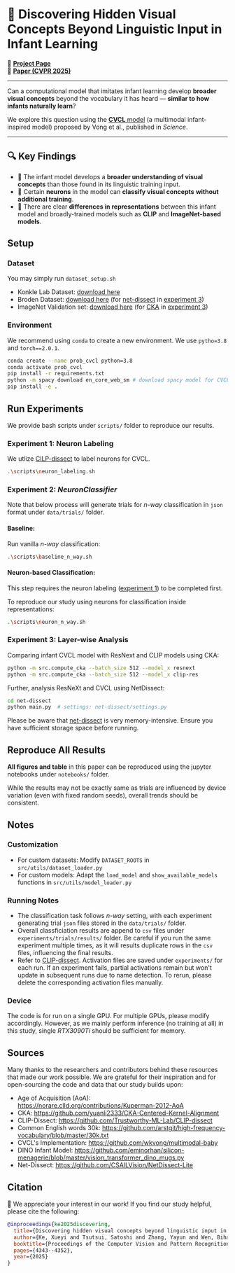 # 🧠 Discovering Hidden Visual Concepts Beyond Linguistic Input in Infant Learning

🔗 [**Project Page**](https://kexueyi.github.io/webpage-discover-hidden-visual-concepts/)  
📄 [**Paper (CVPR 2025)**](https://arxiv.org/abs/2501.05205)

---

Can a computational model that imitates infant learning develop **broader visual concepts** beyond the vocabulary it has heard — **similar to how infants naturally learn**?

We explore this question using the [**CVCL** model](https://www.science.org/doi/10.1126/science.adi1374) (a multimodal infant-inspired model) proposed by Vong et al., published in *Science*.

---

## 🔍 Key Findings

- 🧒 The infant model develops a **broader understanding of visual concepts** than those found in its linguistic training input.
- 🧠 Certain **neurons** in the model can **classify visual concepts** **without additional training**.
- 🔄 There are clear **differences in representations** between this infant model and broadly-trained models such as **CLIP** and **ImageNet-based models**.


## Setup
### Dataset
You may simply run `dataset_setup.sh`
- Konkle Lab Dataset: [download here](http://olivalab.mit.edu/MM/archives/ObjectCategories.zip)  
- Broden Dataset: [download here](http://netdissect.csail.mit.edu/data/broden1_227.zip) (for [net-dissect](https://netdissect.csail.mit.edu) in [experiment 3](#experiment-3-layer-wise-analysis))
- ImageNet Validation set: [download here](http://image-net.org/synset?wnid=n01440764) (for [CKA](https://arxiv.org/pdf/1905.00414) in [experiment 3](#experiment-3-layer-wise-analysis))


### Environment
We recommend using `conda` to create a new environment. We use `pytho=3.8` and `torch==2.0.1`.
```bash
conda create --name prob_cvcl python=3.8
conda activate prob_cvcl
pip install -r requirements.txt
python -m spacy download en_core_web_sm # download spacy model for CVCL
pip install -e .
```

## Run Experiments
We provide bash scripts under `scripts/` folder to reproduce our results. 

### Experiment 1: Neuron Labeling 
We utlize [CILP-dissect](https://github.com/Trustworthy-ML-Lab/CLIP-dissect) to label neurons for CVCL.
```bash
.\scripts\neuron_labeling.sh
```

### Experiment 2: *NeuronClassifier* 
Note that below process will generate trials for *n-way* classification in `json` format under `data/trials/` folder. 

#### Baseline:
Run vanilla *n-way* classification:
```bash
.\scripts\baseline_n_way.sh 
```

#### Neuron-based Classification:
This step requires the neuron labeling ([experiment 1](#experiment-1-neuron-labeling)) to be completed first.

To reproduce our study using neurons for classification inside representations:
```bash
.\scripts\neuron_n_way.sh
```

### Experiment 3: Layer-wise Analysis
Comparing infant CVCL model with ResNext and CLIP models using CKA:
```bash
python -m src.compute_cka --batch_size 512 --model_x resnext
python -m src.compute_cka --batch_size 512 --model_x clip-res
```
Further, analysis ResNeXt and CVCL using NetDissect:
```bash
cd net-dissect
python main.py  # settings: net-dissect/settings.py
```

Please be aware that [net-dissect](https://github.com/CSAILVision/NetDissect-Lite) is very memory-intensive. Ensure you have sufficient storage space before running. 


## Reproduce All Results 
**All figures and table** in this paper can be reproduced using the jupyter notebooks under `notebooks/` folder. 

While the results may not be exactly same as trials are influenced by device variation (even with fixed random seeds), overall trends should be consistent.

## Notes

### Customization
- For custom datasets: Modify `DATASET_ROOTS` in `src/utils/dataset_loader.py`
- For custom models: Adapt the `load_model` and `show_available_models` functions in `src/utils/model_loader.py`

### Running Notes
- The classification task follows *n-way* setting, with each experiment generating trial `json` files stored in the `data/trials/` folder.
- Overall classficiation results are append to `csv` files under `experiments/trials/results/` folder. Be careful if you run the same experiment multiple times, as it will results duplicate rows in the `csv` files, influencing the final results.
- Refer to [CLIP-dissect](https://github.com/Trustworthy-ML-Lab/CLIP-dissect). Activation files are saved under `experiments/` for each run. If an experiment fails, partial activations remain but won't update in subsequent runs due to name detection. To rerun, please delete the corresponding activation files manually.

### Device

The code is for run on a single GPU. For multiple GPUs, please modify accordingly. However, as we mainly perform inference (no training at all) in this study, single *RTX3090Ti* should be sufficient for memory.

## Sources
Many thanks to the researchers and contributors behind these resources that made our work possible. We are grateful for their inspiration and for open-sourcing the code and data that our study builds upon:

- Age of Acquisition (AoA): https://norare.clld.org/contributions/Kuperman-2012-AoA 
- CKA: https://github.com/yuanli2333/CKA-Centered-Kernel-Alignment
- CLIP-Dissect: https://github.com/Trustworthy-ML-Lab/CLIP-dissect
- Common English words 30k: https://github.com/arstgit/high-frequency-vocabulary/blob/master/30k.txt
- CVCL's Implementation: https://github.com/wkvong/multimodal-baby
- DINO Infant Model: https://github.com/eminorhan/silicon-menagerie/blob/master/vision_transformer_dino_mugs.py
- Net-Dissect: https://github.com/CSAILVision/NetDissect-Lite

## Citation 
🥳 We appreciate your interest in our work! If you find our study helpful, please cite the following:
```bibtex
@inproceedings{ke2025discovering,
  title={Discovering hidden visual concepts beyond linguistic input in Infant learning},
  author={Ke, Xueyi and Tsutsui, Satoshi and Zhang, Yayun and Wen, Bihan},
  booktitle={Proceedings of the Computer Vision and Pattern Recognition Conference},
  pages={4343--4352},
  year={2025}
}
```
